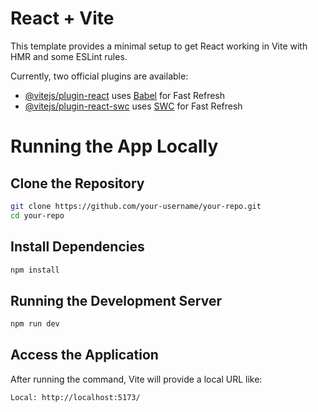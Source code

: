 # React + Vite

This template provides a minimal setup to get React working in Vite with HMR and some ESLint rules.

Currently, two official plugins are available:

- [@vitejs/plugin-react](https://github.com/vitejs/vite-plugin-react/blob/main/packages/plugin-react/README.md) uses [Babel](https://babeljs.io/) for Fast Refresh
- [@vitejs/plugin-react-swc](https://github.com/vitejs/vite-plugin-react-swc) uses [SWC](https://swc.rs/) for Fast Refresh

# Running the App Locally

## Clone the Repository

```sh
git clone https://github.com/your-username/your-repo.git
cd your-repo
```

## Install Dependencies

```sh
npm install
```

## Running the Development Server

```sh
npm run dev
```

## Access the Application

After running the command, Vite will provide a local URL like:

```
Local: http://localhost:5173/
```
